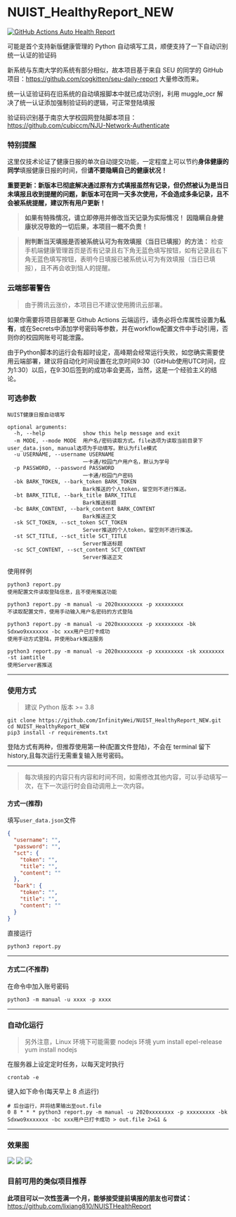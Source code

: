 # NUIST_HealthyReport_NEW

[![GitHub Actions Auto Health Report](https://github.com/InfinityWei/NUIST_HealthyReport_NEW/actions/workflows/main.yml/badge.svg)](https://github.com/InfinityWei/NUIST_HealthyReport_NEW/actions/workflows/main.yml)

可能是首个支持新版健康管理的 Python 自动填写工具，顺便支持了一下自动识别统一认证的验证码

新系统与东南大学的系统有部分相似，故本项目基于来自 SEU 的同学的 GitHub 项目：https://github.com/cogkitten/seu-daily-report 大量修改而来。

统一认证验证码在旧系统的自动填报脚本中就已成功识别，利用 muggle_ocr 解决了统一认证添加强制验证码的逻辑，可正常登陆填报

验证码识别基于南京大学校园网登陆脚本项目：https://github.com/cubiccm/NJU-Network-Authenticate

### 特别提醒

这里仅技术论证了健康日报的单次自动提交功能，一定程度上可以节约**身体健康的同学**填报健康日报的时间，但**请不要隐瞒自己的健康状况！**

**重要更新：新版本已彻底解决通过原有方式填报虽然有记录，但仍然被认为是当日未填报且收到提醒的问题，新版本可在同一天多次使用，不会造成多条记录，且不会被系统提醒，建议所有用户更新！**

> **如果有特殊情况，请立即停用并修改当天记录为实际情况！**
> **因隐瞒自身健康状况导致的一切后果，本项目一概不负责！**

> **附判断当天填报是否被系统认可为有效填报（当日已填报）的方法：** 检查手机端健康管理首页是否有记录且右下角无蓝色填写按钮，如有记录且右下角无蓝色填写按钮，表明今日填报已被系统认可为有效填报（当日已填报），且不再会收到恼人的提醒。

### **云端部署警告**

> 由于腾讯云涨价，本项目已不建议使用腾讯云部署。

如果你需要将项目部署至 Github Actions 云端运行，请务必将仓库属性设置为**私有**，或在Secrets中添加学号密码等参数，并在workflow配置文件中手动引用，否则你的校园网账号可能泄露。

由于Python脚本的运行会有超时设定，高峰期会经常运行失败，如您确实需要使用云端部署，建议将自动化时间设置在北京时间9:30（GitHub使用UTC时间，应为1:30）以后，在9:30后签到的成功率会更高，当然，这是一个经验主义的结论。

### 可选参数

```
NUIST健康日报自动填写

optional arguments:
  -h, --help            show this help message and exit
  -m MODE, --mode MODE  用户名/密码读取方式。file选项为读取当前目录下user_data.json, manual选项为手动填写。默认为file模式
  -u USERNAME, --username USERNAME
                        一卡通/校园门户用户名，默认为学号
  -p PASSWORD, --password PASSWORD
                        一卡通/校园门户密码
  -bk BARK_TOKEN, --bark_token BARK_TOKEN
                        Bark推送的个人token，留空则不进行推送。
  -bt BARK_TITLE, --bark_title BARK_TITLE
                        Bark推送标题
  -bc BARK_CONTENT, --bark_content BARK_CONTENT
                        Bark推送正文
  -sk SCT_TOKEN, --sct_token SCT_TOKEN
                        Server推送的个人token，留空则不进行推送。
  -st SCT_TITLE, --sct_title SCT_TITLE
                        Server推送标题
  -sc SCT_CONTENT, --sct_content SCT_CONTENT
                        Server推送正文
```

使用样例

```
python3 report.py
使用配置文件读取登陆信息，且不使用推送功能

python3 report.py -m manual -u 2020xxxxxxxx -p xxxxxxxxx
不读取配置文件，使用手动输入用户名密码的方式登陆

python3 report.py -m manual -u 2020xxxxxxxx -p xxxxxxxxx -bk Sdxwo9xxxxxxx -bc xxx用户已打卡成功
使用手动方式登陆，并使用bark推送服务

python3 report.py -m manual -u 2020xxxxxxxx -p xxxxxxxxx -sk xxxxxxxx -st iamtitle
使用Server酱推送
```

---

### 使用方式

> 建议 Python 版本 >= 3.8

```
git clone https://github.com/InfinityWei/NUIST_HealthyReport_NEW.git
cd NUIST_HealthyReport_NEW
pip3 install -r requirements.txt
```

登陆方式有两种，但推荐使用第一种(配置文件登陆)，不会在 terminal 留下 history,且每次运行无需重复输入账号密码。

---

> 每次填报的内容只有内容和时间不同，如需修改其他内容，可以手动填写一次，在下一次运行时会自动调用上一次内容。

#### 方式一(推荐)

填写`user_data.json`文件

```json
{
  "username": "",
  "password": "",
  "sct": {
    "token": "",
    "title": "",
    "content": ""
  },
  "bark": {
    "token": "",
    "title": "",
    "content": ""
  }
}
```

直接运行

```
python3 report.py
```

---

#### 方式二(不推荐)

在命令中加入账号密码

```
python3 -m manual -u xxxx -p xxxx
```

---

### 自动化运行

> 另外注意，Linux 环境下可能需要 nodejs 环境
> yum install epel-release
> yum install nodejs

在服务器上设定定时任务，以每天定时执行

```
crontab -e
```

键入如下命令(每天早上 8 点运行)

```
# 后台运行，并将结果输出至out.file
0 8 * * * python3 report.py -m manual -u 2020xxxxxxxx -p xxxxxxxxx -bk Sdxwo9xxxxxxx -bc xxx用户已打卡成功 > out.file 2>&1 &
```

---

### 效果图

![](pic/help.png)
![](pic/command.png)
![](pic/bark.png)

### 目前可用的类似项目推荐

**此项目可以一次性签满一个月，能够接受提前填报的朋友也可尝试：** https://github.com/lixiang810/NUISTHealthReport
